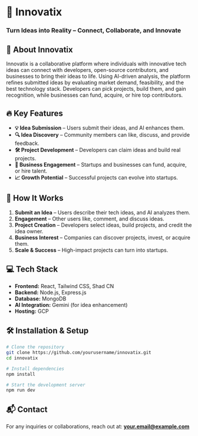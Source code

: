 # 🚀 Innovatix

### **Turn Ideas into Reality – Connect, Collaborate, and Innovate**

## 📌 About Innovatix
Innovatix is a collaborative platform where individuals with innovative tech ideas can connect with developers, open-source contributors, and businesses to bring their ideas to life. Using AI-driven analysis, the platform refines submitted ideas by evaluating market demand, feasibility, and the best technology stack. Developers can pick projects, build them, and gain recognition, while businesses can fund, acquire, or hire top contributors. 

## 🔥 Key Features
- **💡 Idea Submission** – Users submit their ideas, and AI enhances them.
- **🔍 Idea Discovery** – Community members can like, discuss, and provide feedback.
- **🛠 Project Development** – Developers can claim ideas and build real projects.
- **💼 Business Engagement** – Startups and businesses can fund, acquire, or hire talent.
- **📈 Growth Potential** – Successful projects can evolve into startups.

## 🎯 How It Works
1. **Submit an Idea** – Users describe their tech ideas, and AI analyzes them.
2. **Engagement** – Other users like, comment, and discuss ideas.
3. **Project Creation** – Developers select ideas, build projects, and credit the idea owner.
4. **Business Interest** – Companies can discover projects, invest, or acquire them.
5. **Scale & Success** – High-impact projects can turn into startups.

## 💻 Tech Stack
- **Frontend:** React, Tailwind CSS, Shad CN
- **Backend:** Node.js, Express.js
- **Database:** MongoDB
- **AI Integration:** Gemini (for idea enhancement)
- **Hosting:** GCP

## 🛠 Installation & Setup
```bash
# Clone the repository
git clone https://github.com/yourusername/innovatix.git
cd innovatix

# Install dependencies
npm install

# Start the development server
npm run dev
```

## 📬 Contact
For any inquiries or collaborations, reach out at: **your.email@example.com**
